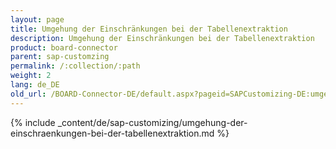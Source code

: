 ```yaml
---
layout: page
title: Umgehung der Einschränkungen bei der Tabellenextraktion
description: Umgehung der Einschränkungen bei der Tabellenextraktion
product: board-connector
parent: sap-customzing
permalink: /:collection/:path
weight: 2
lang: de_DE
old_url: /BOARD-Connector-DE/default.aspx?pageid=SAPCustomizing-DE:umgehung-der-einschraenkungen-bei-der-tabellenextraktion	
---
```


{% include _content/de/sap-customizing/umgehung-der-einschraenkungen-bei-der-tabellenextraktion.md  %}